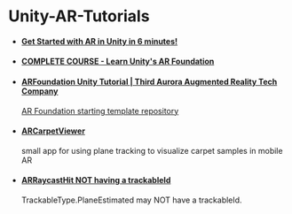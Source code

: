 # Unity-AR-Tutorials

* #### [Get Started with AR in Unity in 6 minutes!](https://www.youtube.com/watch?v=R3OCUE9TwZk)

* #### [COMPLETE COURSE - Learn Unity's AR Foundation](https://www.youtube.com/watch?v=FGh7f-PaGQc)

* #### [ARFoundation Unity Tutorial | Third Aurora Augmented Reality Tech Company](https://www.youtube.com/watch?v=Xhz3cmnluNo)
    [AR Foundation starting template repository](https://github.com/Third-Aurora/ARFoundationExample)

* #### [ARCarpetViewer](https://github.com/DanMillerDev/ARCarpetViewer)
    small app for using plane tracking to visualize carpet samples in mobile AR

* #### [ARRaycastHit NOT having a trackableId](https://answers.unity.com/questions/1713027/arsubsystems-trackableid-of-a-plane-that-is-hit-re.html?sort=votes)
    TrackableType.PlaneEstimated may NOT have a trackableId.
